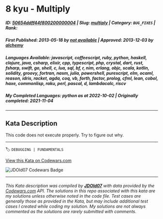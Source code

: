 # 8 kyu - Multiply

##### **ID**: [50654ddff44f800200000004](https://www.codewars.com/kata/50654ddff44f800200000004) | **Slug**: [multiply](https://www.codewars.com/kata/50654ddff44f800200000004) | **Category**: `BUG_FIXES` | **Rank**: <span style="color:white">8 kyu</span>

##### **First Published**: 2013-05-18 ***by*** [*not available*](https://www.codewars.com) | **Approved**: 2013-12-03 ***by*** [alchemy](https://www.codewars.com/users/alchemy)

##### **Languages Available**: javascript, coffeescript, ruby, python, haskell, clojure, java, csharp, elixir, cpp, typescript, php, crystal, dart, rust, fsharp, swift, go, shell, c, lua, sql, bf, r, nim, erlang, objc, scala, kotlin, solidity, groovy, fortran, nasm, julia, powershell, purescript, elm, ocaml, reason, idris, racket, agda, coq, vb, forth, factor, prolog, cfml, lean, cobol, haxe, commonlisp, raku, perl, pascal, d, lambdacalc, riscv

##### **My Completed Languages**: python ***as at*** 2022-10-02 | **Originally completed**: 2021-11-04

---

## Kata Description


This code does not execute properly. Try to figure out why.

---


🏷 `DEBUGGING | FUNDAMENTALS`


[View this Kata on Codewars.com](https://www.codewars.com/kata/50654ddff44f800200000004)

![](https://www.codewars.com/users/jdold07/badges/large "JDOld07 Codewars Badge")

---

###### *This Kata description was compiled by [**JDOld07**](https://tpstech.dev) with data provided by the [Codewars.com](https://www.codewars.com) API.  The solutions in this repo associated with this kata are my solutions unless otherwise noted in the code file.  Test cases are generally those as provided in the Kata, but may include additional test cases I created while coding my solution.  My solutions are not always commented as the solutions are rarely submitted with comments.*
